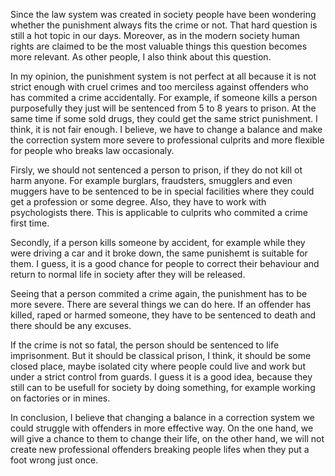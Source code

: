 Since the law system was created in society people have been wondering 
whether the punishment always fits the crime or not. That hard question 
is still a hot topic in our days. Moreover, as in the modern society human 
rights are claimed to be the most valuable things this question becomes more relevant.
As other people, I also think about this question.

In my opinion, the punishment system is not perfect at all because it is not strict enough
with cruel crimes and too merciless against offenders who has commited a crime accidentally.
For example, if someone kills a person purposefully they just will be sentenced from 5 to 8 years 
to prison. At the same time if some sold drugs, they could get the same strict punishment. 
I think, it is not fair enough. I believe, we have to change a balance and make the correction system more severe 
to professional culprits and more flexible for people who breaks law occasionaly.

Firsly, we should not sentenced a person to prison, if they do not kill ot harm anyone. 
For example burglars, fraudsters, smugglers and even muggers have to be sentenced to be 
in special facilities where they could get a profession or some degree. Also, they have to work 
with psychologists there. This is applicable to culprits who commited a crime first time.

Secondly, if a person kills someone by accident, for example while they were driving a car and it broke down, 
the same punishemt is suitable for them. I guess, it is a good chance for people to correct their behaviour
and return to normal life in society after they will be released.

Seeing that a person commited a crime again, the punishment has to be more severe. 
There are several things we can do here. If an offender has killed, raped or harmed someone, 
they have to be sentenced to death and there should be any excuses. 

If the crime is not so fatal, the person should be sentenced to life imprisonment. But it should be classical prison, I think, 
it should be some closed place, maybe isolated city where people could live and work but under a strict control from guards.
I guess it is a good idea, because they still can to be usefull for society by doing something, for example working on factories or in mines.

In conclusion, I believe that changing a balance in a correction system we could struggle with offenders in more effective way.
On the one hand, we will give a chance to them to change their life, on the other hand, we will not create new professional offenders 
breaking people lifes when they put a foot wrong just once.

